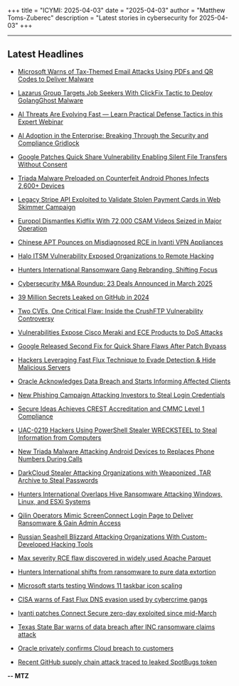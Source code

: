 +++
title = "ICYMI: 2025-04-03"
date = "2025-04-03"
author = "Matthew Toms-Zuberec"
description = "Latest stories in cybersecurity for 2025-04-03"
+++

---------------------------------------------------------------------------
## Latest Headlines
- [Microsoft Warns of Tax-Themed Email Attacks Using PDFs and QR Codes to Deliver Malware](https://thehackernews.com/2025/04/microsoft-warns-of-tax-themed-email.html)

- [Lazarus Group Targets Job Seekers With ClickFix Tactic to Deploy GolangGhost Malware](https://thehackernews.com/2025/04/lazarus-group-targets-job-seekers-with.html)

- [AI Threats Are Evolving Fast — Learn Practical Defense Tactics in this Expert Webinar](https://thehackernews.com/2025/04/ai-threats-are-evolving-fast-learn.html)

- [AI Adoption in the Enterprise: Breaking Through the Security and Compliance Gridlock](https://thehackernews.com/2025/04/ai-adoption-in-enterprise-breaking.html)

- [Google Patches Quick Share Vulnerability Enabling Silent File Transfers Without Consent](https://thehackernews.com/2025/04/google-patches-quick-share.html)

- [Triada Malware Preloaded on Counterfeit Android Phones Infects 2,600+ Devices](https://thehackernews.com/2025/04/triada-malware-preloaded-on-counterfeit.html)

- [Legacy Stripe API Exploited to Validate Stolen Payment Cards in Web Skimmer Campaign](https://thehackernews.com/2025/04/legacy-stripe-api-exploited-to-validate.html)

- [Europol Dismantles Kidflix With 72,000 CSAM Videos Seized in Major Operation](https://thehackernews.com/2025/04/europol-dismantles-kidflix-with-72000.html)

- [Chinese APT Pounces on Misdiagnosed RCE in Ivanti VPN Appliances](https://www.securityweek.com/chinese-apt-pounces-on-misdiagnosed-rce-in-ivanti-vpn-appliances/)

- [Halo ITSM Vulnerability Exposed Organizations to Remote Hacking](https://www.securityweek.com/halo-itsm-vulnerability-exposed-organizations-to-remote-hacking/)

- [Hunters International Ransomware Gang Rebranding, Shifting Focus](https://www.securityweek.com/hunters-international-ransomware-gang-rebranding-shifting-focus/)

- [Cybersecurity M&A Roundup: 23 Deals Announced in March 2025](https://www.securityweek.com/cybersecurity-ma-roundup-23-deals-announced-in-march-2025/)

- [39 Million Secrets Leaked on GitHub in 2024](https://www.securityweek.com/39-million-secrets-leaked-on-github-in-2024/)

- [Two CVEs, One Critical Flaw: Inside the CrushFTP Vulnerability Controversy](https://www.securityweek.com/details-emerge-on-cve-controversy-around-exploited-crushftp-vulnerability/)

- [Vulnerabilities Expose Cisco Meraki and ECE Products to DoS Attacks](https://www.securityweek.com/vulnerabilities-expose-cisco-meraki-and-ece-products-to-dos-attacks/)

- [Google Released Second Fix for Quick Share Flaws After Patch Bypass](https://www.securityweek.com/google-released-second-fix-for-quick-share-flaws-after-patch-bypass/)

- [Hackers Leveraging Fast Flux Technique to Evade Detection & Hide Malicious Servers](https://cybersecuritynews.com/hackers-leveraging-fast-flux/)

- [Oracle Acknowledges Data Breach and Starts Informing Affected Clients](https://cybersecuritynews.com/oracle-acknowledges-data-breach/)

- [New Phishing Campaign Attacking Investors to Steal Login Credentials](https://cybersecuritynews.com/new-phishing-campaign-attacking-investors/)

- [Secure Ideas Achieves CREST Accreditation and CMMC Level 1 Compliance](https://cybersecuritynews.com/secure-ideas-achieves-crest-accreditation-and-cmmc/)

- [UAC-0219 Hackers Using PowerShell Stealer WRECKSTEEL to Steal Information from Computers](https://cybersecuritynews.com/uac-0219-hackers-using-powershell-stealer-wrecksteel/)

- [New Triada Malware Attacking Android Devices to Replaces Phone Numbers During Calls](https://cybersecuritynews.com/new-triada-malware-attacking-android-devices/)

- [DarkCloud Stealer Attacking Organizations with Weaponized .TAR Archive to Steal Passwords](https://cybersecuritynews.com/darkcloud-stealer-attacking-organizations/)

- [Hunters International Overlaps Hive Ransomware Attacking Windows, Linux, and ESXi Systems](https://cybersecuritynews.com/hunters-international-overlaps-hive-ransomware/)

- [Qilin Operators Mimic ScreenConnect Login Page to Deliver Ransomware & Gain Admin Access](https://cybersecuritynews.com/qilin-operators-mimic-screenconnect-login-page/)

- [Russian Seashell Blizzard Attacking Organizations With Custom-Developed Hacking Tools](https://cybersecuritynews.com/russian-seashell-blizzard-attacking-organizations/)

- [Max severity RCE flaw discovered in widely used Apache Parquet](https://www.bleepingcomputer.com/news/security/max-severity-rce-flaw-discovered-in-widely-used-apache-parquet/)

- [Hunters International shifts from ransomware to pure data extortion](https://www.bleepingcomputer.com/news/security/hunters-international-rebrands-as-world-leaks-in-shift-to-data-extortion/)

- [Microsoft starts testing Windows 11 taskbar icon scaling](https://www.bleepingcomputer.com/news/microsoft/microsoft-starts-testing-windows-11-taskbar-icon-scaling/)

- [CISA warns of Fast Flux DNS evasion used by cybercrime gangs](https://www.bleepingcomputer.com/news/security/cisa-warns-of-fast-flux-dns-evasion-used-by-cybercrime-gangs/)

- [Ivanti patches Connect Secure zero-day exploited since mid-March](https://www.bleepingcomputer.com/news/security/ivanti-patches-connect-secure-zero-day-exploited-since-mid-march/)

- [Texas State Bar warns of data breach after INC ransomware claims attack](https://www.bleepingcomputer.com/news/security/texas-state-bar-warns-of-data-breach-after-inc-ransomware-claims-attack/)

- [Oracle privately confirms Cloud breach to customers](https://www.bleepingcomputer.com/news/security/oracle-privately-confirms-cloud-breach-to-customers/)

- [Recent GitHub supply chain attack traced to leaked SpotBugs token](https://www.bleepingcomputer.com/news/security/recent-github-supply-chain-attack-traced-to-leaked-spotbugs-token/)

**-- MTZ**